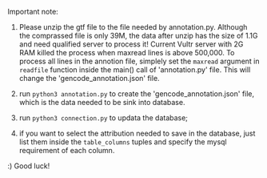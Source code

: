 Important note:


1) Please unzip the gtf file to the file needed by annotation.py. Although the comprassed file is only 39M, the data after unzip has the size of 1.1G and need qualified server to process it! Current Vultr server with 2G RAM killed the process when maxread lines is above 500,000. To process all lines in the annotion file, simplely set the `maxread` argument in `readfile` function inside the main() call of 'annotation.py' file. This will change the 'gencode_annotation.json' file.

2) run `python3 annotation.py` to create the 'gencode_annotation.json' file, which is the data needed to be sink into database.

3) run `python3 connection.py` to updata the database;

4) if you want to select the attribution needed to save in the database, just list them inside the `table_columns` tuples and specify the mysql requirement of each column.


:) Good luck!
